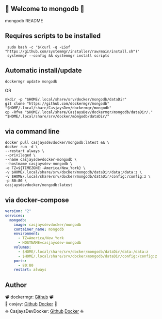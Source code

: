 ## 👋 Welcome to mongodb 🚀  

mongodb README  
  
  
## Requires scripts to be installed  

```shell
 sudo bash -c "$(curl -q -LSsf "https://github.com/systemmgr/installer/raw/main/install.sh")"
 systemmgr --config && systemmgr install scripts  
```

## Automatic install/update  

```shell
dockermgr update mongodb
```

OR

```shell
mkdir -p "$HOME/.local/share/srv/docker/mongodb/dataDir"
git clone "https://github.com/dockermgr/mongodb" "$HOME/.local/share/CasjaysDev/dockermgr/mongodb"
cp -Rfva "$HOME/.local/share/CasjaysDev/dockermgr/mongodb/dataDir/." "$HOME/.local/share/srv/docker/mongodb/dataDir/"
```

## via command line  

```shell
docker pull casjaysdevdocker/mongodb:latest && \
docker run -d \
--restart always \
--privileged \
--name casjaysdevdocker-mongodb \
--hostname casjaysdev-mongodb \
-e TZ=${TIMEZONE:-America/New_York} \
-v $HOME/.local/share/srv/docker/mongodb/dataDir/data:/data:z \
-v $HOME/.local/share/srv/docker/mongodb/dataDir/config:/config:z \
-p 80:80 \
casjaysdevdocker/mongodb:latest
```

## via docker-compose  

```yaml
version: "2"
services:
  mongodb:
    image: casjaysdevdocker/mongodb
    container_name: mongodb
    environment:
      - TZ=America/New_York
      - HOSTNAME=casjaysdev-mongodb
    volumes:
      - $HOME/.local/share/srv/docker/mongodb/dataDir/data:/data:z
      - $HOME/.local/share/srv/docker/mongodb/dataDir/config:/config:z
    ports:
      - 80:80
    restart: always
```

## Author  

📽 dockermgr: [Github](https://github.com/dockermgr) 📽  
🤖 casjay: [Github](https://github.com/casjay) [Docker](https://hub.docker.com/r/casjay) 🤖  
⛵ CasjaysDevDocker: [Github](https://github.com/casjaysdevdocker) [Docker](https://hub.docker.com/r/casjaysdevdocker) ⛵  
